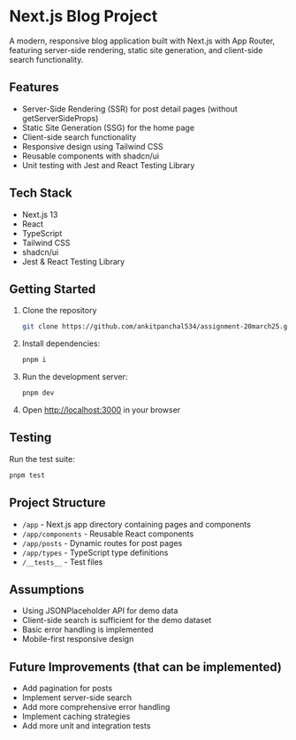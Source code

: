 # Next.js Blog Project

A modern, responsive blog application built with Next.js with App Router, featuring server-side rendering, static site generation, and client-side search functionality.

## Features

- Server-Side Rendering (SSR) for post detail pages (without getServerSideProps)
- Static Site Generation (SSG) for the home page
- Client-side search functionality
- Responsive design using Tailwind CSS
- Reusable components with shadcn/ui
- Unit testing with Jest and React Testing Library

## Tech Stack

- Next.js 13
- React
- TypeScript
- Tailwind CSS
- shadcn/ui
- Jest & React Testing Library

## Getting Started

1. Clone the repository 
   ```bash
   git clone https://github.com/ankitpanchal534/assignment-20march25.git
   ```
2. Install dependencies:
   ```bash
   pnpm i
   ```
3. Run the development server:
   ```bash
   pnpm dev
   ```
4. Open [http://localhost:3000](http://localhost:3000) in your browser

## Testing

Run the test suite:
```bash
pnpm test
```

## Project Structure

- `/app` - Next.js app directory containing pages and components
- `/app/components` - Reusable React components
- `/app/posts` - Dynamic routes for post pages
- `/app/types` - TypeScript type definitions
- `/__tests__` - Test files

## Assumptions

- Using JSONPlaceholder API for demo data
- Client-side search is sufficient for the demo dataset
- Basic error handling is implemented
- Mobile-first responsive design

## Future Improvements (that can be implemented)

- Add pagination for posts
- Implement server-side search
- Add more comprehensive error handling
- Implement caching strategies
- Add more unit and integration tests